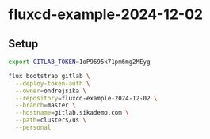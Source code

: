 # fluxcd-example-2024-12-02

## Setup

```bash
export GITLAB_TOKEN=1oP9695k71pm6mg2MEyg

flux bootstrap gitlab \
  --deploy-token-auth \
  --owner=ondrejsika \
  --repository=fluxcd-example-2024-12-02 \
  --branch=master \
  --hostname=gitlab.sikademo.com \
  --path=clusters/us \
  --personal
```
